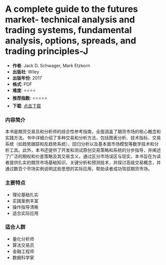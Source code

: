 # A complete guide to the futures market- technical analysis and trading systems, fundamental analysis, options, spreads, and trading principles-J

- **作者**: Jack D. Schwager, Mark Etzkorn
- **出版社**: Wiley
- **出版年份**: 2017
- **格式**: PDF
- **难度**: ⭐⭐⭐⭐
- **推荐指数**: ⭐⭐⭐⭐⭐
- **下载**: [点击下载](https://github.com/LLMQuant/asset/blob/main/A%20complete%20guide%20to%20the%20futures%20market_%20technical%20analysis%20and%20trading%20systems%2C%20fundamental%20analysis%2C%20options%2C%20spreads%2C%20and%20trading%20principles-J.pdf)


### 内容简介

本书是期货交易员和分析师的综合性参考指南，全面涵盖了期货市场的核心概念和实践方法。书中详细介绍了多种交易和分析方法，包括图表分析、技术指标、交易系统（如趋势跟踪和反趋势系统）、回归分析以及基本面市场模型等数学技术和分析工具。此外，本书还提供了开发和测试原创交易策略和系统的分步指导，并阐述了广泛的期权和价差策略及其交易含义。通过区分市场误区与现实，本书旨在为读者提供扎实的期货市场基础知识、关键分析和预测技术，并探讨高级交易概念，并通过数百个市场实例说明这些思想的实际应用，帮助读者成功驾驭期货市场。

### 主要特点

- 理论基础扎实
- 实践案例丰富
- 操作指导清晰
- 适合实际应用

### 适合人群

- 量化分析师
- 算法交易员
- 金融工程师
- 数据科学家
